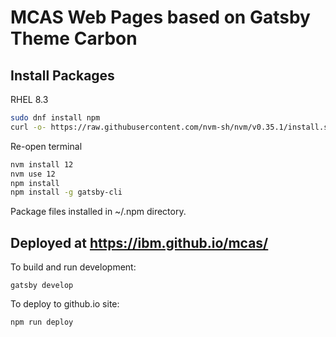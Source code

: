 # MCAS Web Pages based on Gatsby Theme Carbon

## Install Packages

RHEL 8.3

```bash
sudo dnf install npm
curl -o- https://raw.githubusercontent.com/nvm-sh/nvm/v0.35.1/install.sh | bash
```

Re-open terminal

```bash
nvm install 12
nvm use 12
npm install
npm install -g gatsby-cli
```

Package files installed in ~/.npm directory.

## Deployed at https://ibm.github.io/mcas/

To build and run development:

```
gatsby develop
```

To deploy to github.io site:

```
npm run deploy
```

